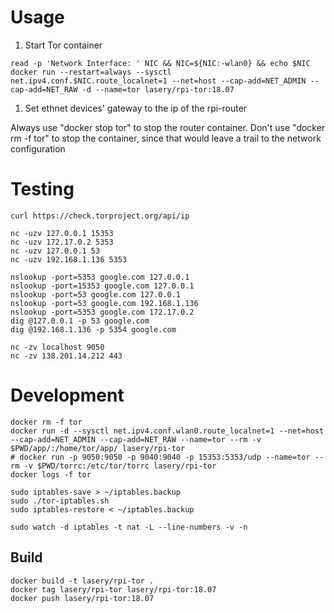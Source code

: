 # Usage
1. Start Tor container
```
read -p 'Network Interface: ' NIC && NIC=${NIC:-wlan0} && echo $NIC
docker run --restart=always --sysctl net.ipv4.conf.$NIC.route_localnet=1 --net=host --cap-add=NET_ADMIN --cap-add=NET_RAW -d --name=tor lasery/rpi-tor:18.07
```

1. Set ethnet devices' gateway to the ip of the rpi-router

Always use "docker stop tor" to stop the router container. Don't use "docker rm -f tor" to stop the container, since that would leave a trail to the network configuration

# Testing
```
curl https://check.torproject.org/api/ip

nc -uzv 127.0.0.1 15353
nc -uzv 172.17.0.2 5353
nc -uzv 127.0.0.1 53
nc -uzv 192.168.1.136 5353

nslookup -port=5353 google.com 127.0.0.1
nslookup -port=15353 google.com 127.0.0.1
nslookup -port=53 google.com 127.0.0.1
nslookup -port=53 google.com 192.168.1.136
nslookup -port=5353 google.com 172.17.0.2
dig @127.0.0.1 -p 53 google.com
dig @192.168.1.136 -p 5354 google.com

nc -zv localhost 9050
nc -zv 138.201.14.212 443
```

# Development

```
docker rm -f tor
docker run -d --sysctl net.ipv4.conf.wlan0.route_localnet=1 --net=host --cap-add=NET_ADMIN --cap-add=NET_RAW --name=tor --rm -v $PWD/app/:/home/tor/app/ lasery/rpi-tor
# docker run -p 9050:9050 -p 9040:9040 -p 15353:5353/udp --name=tor --rm -v $PWD/torrc:/etc/tor/torrc lasery/rpi-tor
docker logs -f tor

sudo iptables-save > ~/iptables.backup
sudo ./tor-iptables.sh
sudo iptables-restore < ~/iptables.backup

sudo watch -d iptables -t nat -L --line-numbers -v -n
```

## Build
```
docker build -t lasery/rpi-tor .
docker tag lasery/rpi-tor lasery/rpi-tor:18.07
docker push lasery/rpi-tor:18.07
```
